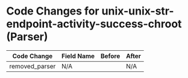 # Code Changes for unix-unix-str-endpoint-activity-success-chroot (Parser)

| Code Change | Field Name | Before | After |
|-------------|------------|--------|-------|
| removed_parser | N/A |  | N/A |